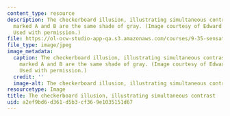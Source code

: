 ```yaml
---
content_type: resource
description: The checkerboard illusion, illustrating simultaneous contrast. The squares
  marked A and B are the same shade of gray. (Image courtesy of Edward H. Adelson.
  Used with permission.)
file: https://ol-ocw-studio-app-qa.s3.amazonaws.com/courses/9-35-sensation-and-perception-spring-2009/a2ef9bd6d361d5b3cf369e1035151d67_9-35s09.jpg
file_type: image/jpeg
image_metadata:
  caption: The checkerboard illusion, illustrating simultaneous contrast. The squares
    marked A and B are the same shade of gray. (Image courtesy of Edward H. Adelson.
    Used with permission.)
  credit: ''
  image-alt: The checkerboard illusion, illustrating simultaneous contrast.
resourcetype: Image
title: The checkerboard illusion, illustrating simultaneous contrast
uid: a2ef9bd6-d361-d5b3-cf36-9e1035151d67
---
```

